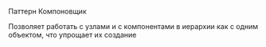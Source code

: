 ﻿Паттерн Компоновщик

Позволяет работать с узлами и с компонентами в иерархии как с одним объектом, что упрощает их создание